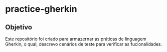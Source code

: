 # practice-gherkin

## Objetivo

<p> Este repositório foi criado para armazernar as práticas de linguagem Gherkin, o qual, descrevo cenários de teste para verificar as fucionalidades. </p>

